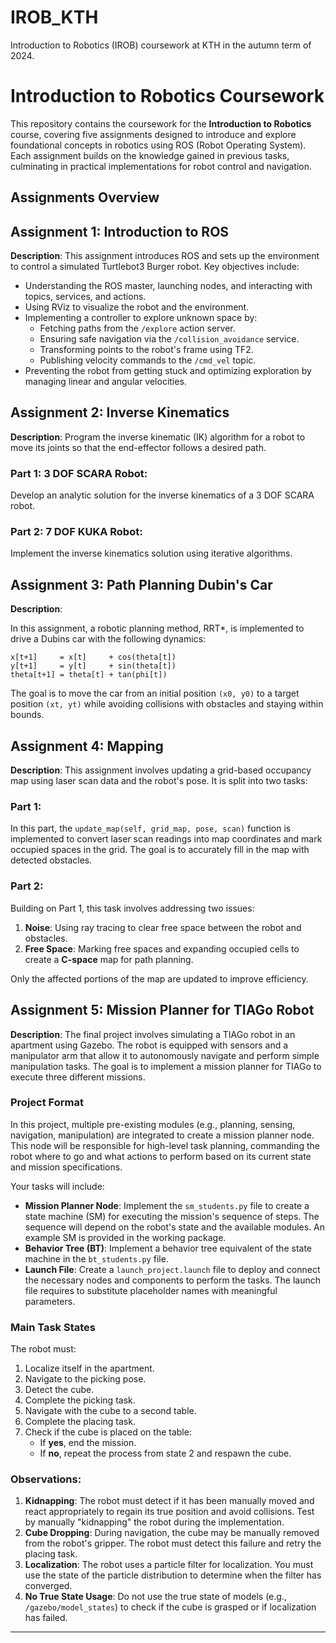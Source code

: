 # IROB_KTH
Introduction to Robotics (IROB) coursework at KTH in the autumn term of 2024.

# Introduction to Robotics Coursework
This repository contains the coursework for the **Introduction to Robotics** course, covering five assignments designed to introduce and explore foundational concepts in robotics using ROS (Robot Operating System). Each assignment builds on the knowledge gained in previous tasks, culminating in practical implementations for robot control and navigation.

## Assignments Overview

## **Assignment 1: Introduction to ROS**

**Description**: 
   This assignment introduces ROS and sets up the environment to control a simulated Turtlebot3 Burger robot. Key objectives include:
   - Understanding the ROS master, launching nodes, and interacting with topics, services, and actions.
   - Using RViz to visualize the robot and the environment.
   - Implementing a controller to explore unknown space by:
     - Fetching paths from the `/explore` action server.
     - Ensuring safe navigation via the `/collision_avoidance` service.
     - Transforming points to the robot's frame using TF2.
     - Publishing velocity commands to the `/cmd_vel` topic.
   - Preventing the robot from getting stuck and optimizing exploration by managing linear and angular velocities.

## **Assignment 2: Inverse Kinematics**

**Description**: 
Program the inverse kinematic (IK) algorithm for a robot to move its joints so that the end-effector follows a desired path.

### Part 1: 3 DOF SCARA Robot:
Develop an analytic solution for the inverse kinematics of a 3 DOF SCARA robot.

### Part 2: 7 DOF KUKA Robot:
Implement the inverse kinematics solution using iterative algorithms.

## **Assignment 3: Path Planning Dubin's Car**

**Description**: 

In this assignment, a robotic planning method, RRT*, is implemented to drive a Dubins car with the following dynamics:

```
x[t+1]     = x[t]     + cos(theta[t])
y[t+1]     = y[t]     + sin(theta[t])
theta[t+1] = theta[t] + tan(phi[t])
```

The goal is to move the car from an initial position `(x0, y0)` to a target position `(xt, yt)` while avoiding collisions with obstacles and staying within bounds.

## **Assignment 4: Mapping**

**Description**: 
This assignment involves updating a grid-based occupancy map using laser scan data and the robot's pose. It is split into two tasks:

### Part 1:
In this part, the `update_map(self, grid_map, pose, scan)` function is implemented to convert laser scan readings into map coordinates and mark occupied spaces in the grid. The goal is to accurately fill in the map with detected obstacles.

### Part 2:
Building on Part 1, this task involves addressing two issues:
1. **Noise**: Using ray tracing to clear free space between the robot and obstacles.
2. **Free Space**: Marking free spaces and expanding occupied cells to create a **C-space** map for path planning. 

Only the affected portions of the map are updated to improve efficiency.

## **Assignment 5: Mission Planner for TIAGo Robot**

**Description**: 
The final project involves simulating a TIAGo robot in an apartment using Gazebo. The robot is equipped with sensors and a manipulator arm that allow it to autonomously navigate and perform simple manipulation tasks. The goal is to implement a mission planner for TIAGo to execute three different missions.

### Project Format
In this project, multiple pre-existing modules (e.g., planning, sensing, navigation, manipulation) are integrated to create a mission planner node. This node will be responsible for high-level task planning, commanding the robot where to go and what actions to perform based on its current state and mission specifications.

Your tasks will include:
- **Mission Planner Node**: Implement the `sm_students.py` file to create a state machine (SM) for executing the mission's sequence of steps. The sequence will depend on the robot's state and the available modules. An example SM is provided in the working package.
- **Behavior Tree (BT)**: Implement a behavior tree equivalent of the state machine in the `bt_students.py` file.
- **Launch File**: Create a `launch_project.launch` file to deploy and connect the necessary nodes and components to perform the tasks. The launch file requires to substitute placeholder names with meaningful parameters.

### Main Task States
The robot must:
1. Localize itself in the apartment.
2. Navigate to the picking pose.
3. Detect the cube.
4. Complete the picking task.
5. Navigate with the cube to a second table.
6. Complete the placing task.
7. Check if the cube is placed on the table:
   - If **yes**, end the mission.
   - If **no**, repeat the process from state 2 and respawn the cube.

### Observations:
1. **Kidnapping**: The robot must detect if it has been manually moved and react appropriately to regain its true position and avoid collisions. Test by manually "kidnapping" the robot during the implementation.
2. **Cube Dropping**: During navigation, the cube may be manually removed from the robot's gripper. The robot must detect this failure and retry the placing task.
3. **Localization**: The robot uses a particle filter for localization. You must use the state of the particle distribution to determine when the filter has converged.
4. **No True State Usage**: Do not use the true state of models (e.g., `/gazebo/model_states`) to check if the cube is grasped or if localization has failed.

---



